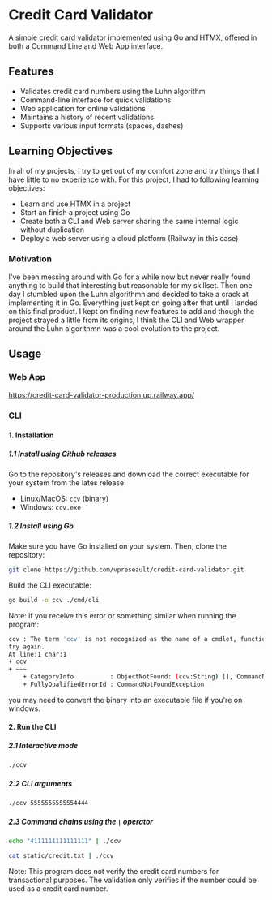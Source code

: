 # Credit Card Validator

A simple credit card validator implemented using Go and HTMX, offered in both a Command Line and Web App interface.

## Features

- Validates credit card numbers using the Luhn algorithm
- Command-line interface for quick validations
- Web application for online validations
- Maintains a history of recent validations
- Supports various input formats (spaces, dashes)

## Learning Objectives

In all of my projects, I try to get out of my comfort zone and try things that I have little to no experience with. For this project, I had to following learning objectives:

- Learn and use HTMX in a project
- Start an finish a project using Go
- Create both a CLI and Web server sharing the same internal logic without duplication
- Deploy a web server using a cloud platform (Railway in this case)

### Motivation

I've been messing around with Go for a while now but never really found anything to build that interesting but reasonable for my skillset. Then one day I stumbled upon the Luhn algorithmn and decided to take a crack at implementing it in Go. Everything just kept on going after that until I landed on this final product. I kept on finding new features to add and though the project strayed a little from its origins, I think the CLI and Web wrapper around the Luhn algorithmn was a cool evolution to the project.

## Usage

### Web App

<https://credit-card-validator-production.up.railway.app/>

### CLI

#### 1. Installation

##### 1.1 Install using Github releases

Go to the repository's releases and download the correct executable for your system from the lates release:

- Linux/MacOS: `ccv` (binary)
- Windows: `ccv.exe`

##### 1.2 Install using Go

Make sure you have Go installed on your system. Then, clone the repository:

```bash
git clone https://github.com/vpreseault/credit-card-validator.git
```

Build the CLI executable:

```bash
go build -o ccv ./cmd/cli
```

Note:
if you receive this error or something similar when running the program:

```bash
ccv : The term 'ccv' is not recognized as the name of a cmdlet, function, script file, or operable program. Check the spelling of the name, or if a path was included, verify that the path is correct and 
try again.
At line:1 char:1
+ ccv
+ ~~~
    + CategoryInfo          : ObjectNotFound: (ccv:String) [], CommandNotFoundException
    + FullyQualifiedErrorId : CommandNotFoundException
```

you may need to convert the binary into an executable file if you're on windows.

#### 2. Run the CLI

##### 2.1 Interactive mode

```bash
./ccv
```

##### 2.2 CLI arguments

```bash
./ccv 5555555555554444
```

##### 2.3 Command chains using the `|` operator

```bash
echo "4111111111111111" | ./ccv
```

```bash
cat static/credit.txt | ./ccv
```

Note: This program does not verify the credit card numbers for transactional purposes. The validation only verifies if the number could be used as a credit card number.
